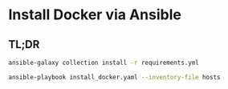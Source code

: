 # Install Docker via Ansible

## TL;DR

```bash
ansible-galaxy collection install -r requirements.yml

ansible-playbook install_docker.yaml --inventory-file hosts
```
